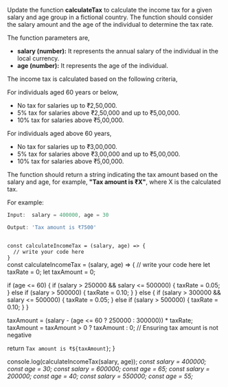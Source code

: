 Update the function **calculateTax** to calculate the income tax for a given salary and age group in a fictional country. The function should consider the salary amount and the age of the individual to determine the tax rate.

The function parameters are,

- **salary (number):** It represents the annual salary of the individual in the local currency.
- **age (number):** It represents the age of the individual.

The income tax is calculated based on the following criteria,

For individuals aged 60 years or below,

- No tax for salaries up to ₹2,50,000.
- 5% tax for salaries above ₹2,50,000 and up to ₹5,00,000.
- 10% tax for salaries above ₹5,00,000.

For individuals aged above 60 years,

- No tax for salaries up to ₹3,00,000.
- 5% tax for salaries above ₹3,00,000 and up to ₹5,00,000.
- 10% tax for salaries above ₹5,00,000.

The function should return a string indicating the tax amount based on the salary and age, for example, **"Tax amount is ₹X"**, where X is the calculated tax.

For example:
```js
Input:  salary = 400000, age = 30

Output: 'Tax amount is ₹7500'
```
<codeblock language="javascript" type="exercise" testMode="multipleInput">
<code>
const calculateIncomeTax = (salary, age) => {
  // write your code here
}
</code>

<solution>
const calculateIncomeTax = (salary, age) => {
  // write your code here
  let taxRate = 0;
  let taxAmount = 0;

  if (age <= 60) {
    if (salary > 250000 && salary <= 500000) {
      taxRate = 0.05;
    } else if (salary > 500000) {
      taxRate = 0.10;
    }
  } else {
    if (salary > 300000 && salary <= 500000) {
      taxRate = 0.05;
    } else if (salary > 500000) {
      taxRate = 0.10;
    }
  }

  taxAmount = (salary - (age <= 60 ? 250000 : 300000)) * taxRate;
  taxAmount = taxAmount > 0 ? taxAmount : 0; // Ensuring tax amount is not negative

  return `Tax amount is ₹${taxAmount}`;
}

</solution>
<testcases>
<caller>
console.log(calculateIncomeTax(salary, age));
</caller>
<testcase>
<i>
const salary = 400000;
const age = 30;
</i>
</testcase>
<testcase>
<i>
const salary = 600000;
const age = 65;
</i>
</testcase>
<testcase>
<i>
const salary = 200000;
const age = 40;
</i>
</testcase>
<testcase>
<i>
const salary = 550000;
const age = 55;
</i>
</testcase>
</testcases>
</codeblock>
